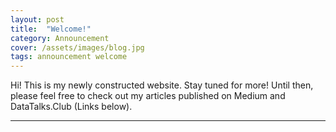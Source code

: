 ```yaml
---
layout: post
title:  "Welcome!"
category: Announcement
cover: /assets/images/blog.jpg
tags: announcement welcome
---
```



Hi! This is my newly constructed website.
Stay tuned for more!
Until then, please feel free to check out my articles published on Medium and DataTalks.Club (Links below).

----------------------------------
